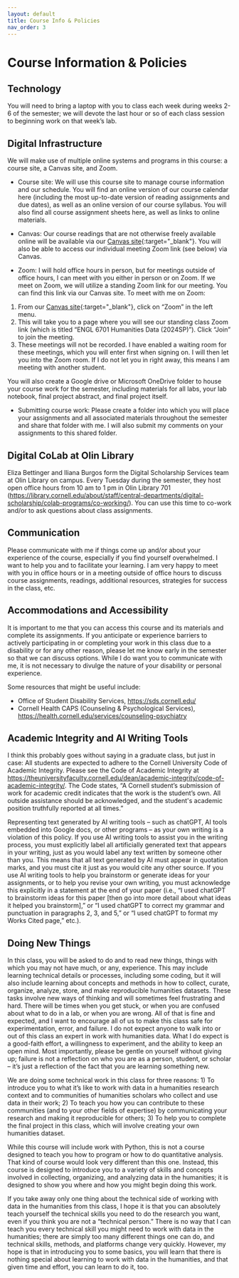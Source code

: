 ```yaml
---
layout: default
title: Course Info & Policies
nav_order: 3
---
```

# Course Information & Policies
## Technology
You will need to bring a laptop with you to class each week during weeks 2-6 of the semester; we will devote the last hour or so of each class session to beginning work on that week’s lab.

## Digital Infrastructure
We will make use of multiple online systems and programs in this course: a course site, a Canvas site, and Zoom.

- Course site: We will use this course site to manage course information and our schedule. You will find an online version of our course calendar here (including the most up-to-date version of reading assignments and due dates), as well as an online version of our course syllabus. You will also find all course assignment sheets here, as well as links to online materials.

- Canvas: Our course readings that are not otherwise freely available online will be available via our [Canvas site](https://canvas.cornell.edu/courses/62495){:target="_blank"}. You will also be able to access our individual meeting Zoom link (see below) via Canvas.

- Zoom: I will hold office hours in person, but for meetings outside of office hours, I can meet with you either in person or on Zoom. If we meet on Zoom, we will utilize a standing Zoom link for our meeting. You can find this link via our Canvas site. To meet with me on Zoom:
1.	From our [Canvas site](https://canvas.cornell.edu/courses/62495){:target="_blank"}, click on “Zoom” in the left menu.
2.	This will take you to a page where you will see our standing class Zoom link (which is titled “ENGL 6701 Humanities Data (2024SP)”). Click “Join” to join the meeting.
3.	These meetings will not be recorded. I have enabled a waiting room for these meetings, which you will enter first when signing on. I will then let you into the Zoom room. If I do not let you in right away, this means I am meeting with another student.

You will also create a Google drive or Microsoft OneDrive folder to house your course work for the semester, including materials for all labs, your lab notebook, final project abstract, and final project itself.

- Submitting course work: Please create a folder into which you will place your assignments and all associated materials throughout the semester and share that folder with me. I will also submit my comments on your assignments to this shared folder.

## Digital CoLab at Olin Library
Eliza Bettinger and Iliana Burgos form the Digital Scholarship Services team at Olin Library on campus. Every Tuesday during the semester, they host open office hours from 10 am to 1 pm in Olin Library 701 (<https://library.cornell.edu/about/staff/central-departments/digital-scholarship/colab-programs/co-working/>). You can use this time to co-work and/or to ask questions about class assignments.

## Communication
Please communicate with me if things come up and/or about your experience of the course, especially if you find yourself overwhelmed. I want to help you and to facilitate your learning. I am very happy to meet with you in office hours or in a meeting outside of office hours to discuss course assignments, readings, additional resources, strategies for success in the class, etc.

## Accommodations and Accessibility
It is important to me that you can access this course and its materials and complete its assignments. If you anticipate or experience barriers to actively participating in or completing your work in this class due to a disability or for any other reason, please let me know early in the semester so that we can discuss options. While I do want you to communicate with me, it is not necessary to divulge the nature of your disability or personal experience.

Some resources that might be useful include:

- Office of Student Disability Services, <https://sds.cornell.edu/>
- Cornell Health CAPS (Counseling & Psychological Services), <https://health.cornell.edu/services/counseling-psychiatry>

## Academic Integrity and AI Writing Tools
I think this probably goes without saying in a graduate class, but just in case: All students are expected to adhere to the Cornell University Code of Academic Integrity. Please see the Code of Academic Integrity at <https://theuniversityfaculty.cornell.edu/dean/academic-integrity/code-of-academic-integrity/>. The Code states, “A Cornell student’s submission of work for academic credit indicates that the work is the student’s own. All outside assistance should be acknowledged, and the student's academic position truthfully reported at all times.”

Representing text generated by AI writing tools – such as chatGPT, AI tools embedded into Google docs, or other programs – as your own writing is a violation of this policy. If you use AI writing tools to assist you in the writing process, you must explicitly label all artificially generated text that appears in your writing, just as you would label any text written by someone other than you. This means that all text generated by AI must appear in quotation marks, and you must cite it just as you would cite any other source. If you use AI writing tools to help you brainstorm or generate ideas for your assignments, or to help you revise your own writing, you must acknowledge this explicitly in a statement at the end of your paper (i.e., “I used chatGPT to brainstorm ideas for this paper \[then go into more detail about what ideas it helped you brainstorm\],” or “I used chatGPT to correct my grammar and punctuation in paragraphs 2, 3, and 5,” or “I used chatGPT to format my Works Cited page,” etc.).

## Doing New Things
In this class, you will be asked to do and to read new things, things with which you may not have much, or any, experience. This may include learning technical details or processes, including some coding, but it will also include learning about concepts and methods in how to collect, curate, organize, analyze, store, and make reproducible humanities datasets. These tasks involve new ways of thinking and will sometimes feel frustrating and hard. There will be times when you get stuck, or when you are confused about what to do in a lab, or when you are wrong. All of that is fine and expected, and I want to encourage all of us to make this class safe for experimentation, error, and failure. I do not expect anyone to walk into or out of this class an expert in work with humanities data. What I do expect is a good-faith effort, a willingness to experiment, and the ability to keep an open mind. Most importantly, please be gentle on yourself without giving up; failure is not a reflection on who you are as a person, student, or scholar – it’s just a reflection of the fact that you are learning something new.

We are doing some technical work in this class for three reasons: 1) To introduce you to what it’s like to work with data in a humanities research context and to communities of humanities scholars who collect and use data in their work; 2) To teach you how you can contribute to these communities (and to your other fields of expertise) by communicating your research and making it reproducible for others; 3) To help you to complete the final project in this class, which will involve creating your own humanities dataset.

While this course will include work with Python, this is not a course designed to teach you how to program or how to do quantitative analysis. That kind of course would look very different than this one. Instead, this course is designed to introduce you to a variety of skills and concepts involved in collecting, organizing, and analyzing data in the humanities; it is designed to show you where and how you might begin doing this work.

If you take away only one thing about the technical side of working with data in the humanities from this class, I hope it is that you can absolutely teach yourself the technical skills you need to do the research you want, even if you think you are not a “technical person.” There is no way that I can teach you every technical skill you might need to work with data in the humanities; there are simply too many different things one can do, and technical skills, methods, and platforms change very quickly. However, my hope is that in introducing you to some basics, you will learn that there is nothing special about learning to work with data in the humanities, and that given time and effort, you can learn to do it, too.
